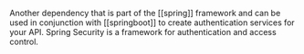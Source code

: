 Another dependency that is part of the [[spring]] framework and can be used in conjunction with [[springboot]] to create authentication services for your API. Spring Security is a framework for authentication and access control. 